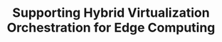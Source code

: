 ---
title: "Supporting Hybrid Virtualization Orchestration for Edge Computing"
authors: "Giovanni Bartolomeo, Patrick Sabanic, Nitinder Mohan and Jörg Ott"
conference: "ACM EdgeSys, 2025"
img: "/pubs/edgesys25-multivirt.png"
badges: []
pdf: "/pubs/edgesys25-multivirt.pdf"
doi: "https://doi.org/10.1145/3721888.3722093"
summary: ""
draft: false"
weight: 202
toc: false
---
